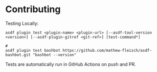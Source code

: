 # Contributing

Testing Locally:

```shell
asdf plugin test <plugin-name> <plugin-url> [--asdf-tool-version <version>] [--asdf-plugin-gitref <git-ref>] [test-command*]

#
asdf plugin test bashbot https://github.com/mathew-fleisch/asdf-bashbot.git "bashbot --version"
```

Tests are automatically run in GitHub Actions on push and PR.
